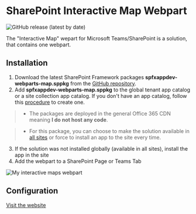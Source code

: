 # SharePoint Interactive Map Webpart

![GitHub release (latest by date)](https://img.shields.io/github/v/release/SPFxAppDev/sp-map-webpart)

The "Interactive Map" wepart for Microsoft Teams/SharePoint is a solution, that contains one webpart.

## Installation

1. Download the latest SharePoint Framework packages **spfxappdev-webparts-map.sppkg** from the [GitHub repository](https://github.com/SPFxAppDev/sp-map-webpart/releases).
2. Add **spfxappdev-webparts-map.sppkg** to the global tenant app catalog or a site collection app catalog. If you don't have an app catalog, follow this [procedure](https://docs.microsoft.com/en-us/sharepoint/use-app-catalog) to create one.

> * The packages are deployed in the general Office 365 CDN meaning **I do not host any code**.


> * For this package, you can choose to make the solution available in [all sites](https://docs.microsoft.com/en-us/sharepoint/dev/spfx/tenant-scoped-deployment) or force to install an app to the site every time.

3. If the solution was not installed globally (available in all sites), install the app in the site
4. Add the webpart to a SharePoint Page or Teams Tab

![My interactive maps webpart](/docs/docs/images/MapWPOverview.gif)

## Configuration

[Visit the website](https://spfxappdev.github.io/sp-map-webpart/)
